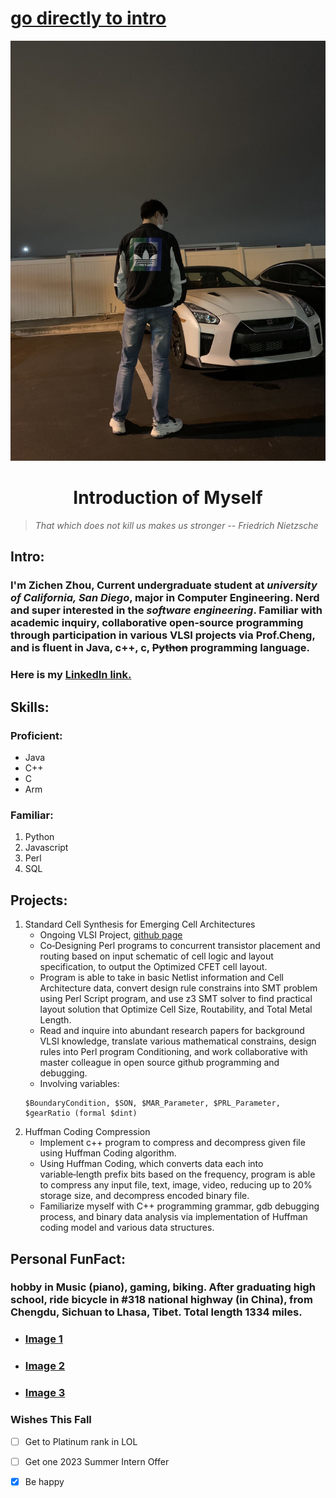 # [go directly to intro](#intro)
![This is an image](1.jpg)
<h1 style="text-align:center">Introduction of Myself </h1>

> *That which does not kill us makes us stronger -- Friedrich Nietzsche*

## Intro:
### I'm  **Zichen Zhou**, Current undergraduate student at *university of California, San Diego*, major in Computer Engineering.  Nerd and super interested in the **_software engineering_**. Familiar with academic inquiry, collaborative open‑source programming through participation in various VLSI projects via Prof.Cheng, and is fluent in Java, c++, c, ~~Python~~ programming language. 
### Here is my [LinkedIn link.](https://www.linkedin.com/in/zichen-zhou-556a90247/)

## Skills: 
### Proficient:  
- Java
- C++
- C
- Arm
### Familiar:
1. Python
2. Javascript
3. Perl
4. SQL

## Projects:
1. Standard Cell Synthesis for Emerging Cell Architectures
   - Ongoing VLSI Project, [github page](https://github.com/ASHZHOU02/smt.git)
   - Co‑Designing Perl programs to concurrent transistor placement and routing based on input schematic of cell logic and layout specification, to output the Optimized CFET cell layout.
   - Program is able to take in basic Netlist information and Cell Architecture data, convert design rule constrains into SMT problem using Perl Script
program, and use z3 SMT solver to find practical layout solution that Optimize Cell Size, Routability, and Total Metal Length.
    - Read and inquire into abundant research papers for background VLSI knowledge, translate various mathematical constrains, design rules into Perl program Conditioning, and work collaborative with master colleague in open source github programming and debugging.
    - Involving variables: 
    ```
    $BoundaryCondition, $SON, $MAR_Parameter, $PRL_Parameter, $gearRatio (formal $dint)
    ```
2. Huffman Coding Compression
   - Implement c++ program to compress and decompress given file using Huffman Coding algorithm.
   - Using Huffman Coding, which converts data each into variable‑length prefix bits based on the frequency, program is able to compress any input file, text, image, video, reducing up to 20% storage size, and decompress encoded binary file.
   - Familiarize myself with C++ programming grammar, gdb debugging process, and binary data analysis via implementation of Huffman coding model and various data structures.

## Personal FunFact:
### hobby in Music (piano), gaming, biking. After graduating high school, ride bicycle in #318 national highway (in China), from Chengdu, Sichuan to Lhasa, Tibet. Total length 1334 miles.
- ### [Image 1](Biking/2.jpg)
- ### [Image 2](Biking/3.jpg)
- ### [Image 3](Biking/4.jpg)
### Wishes This Fall
- [ ] Get to Platinum rank in LOL
- [ ] Get one 2023 Summer Intern Offer
- [X] Be happy






 




